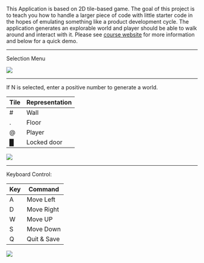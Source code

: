 This Application is based on 2D tile-based game. The goal of this project is to teach you how to handle a larger piece of code with little starter code in the hopes of emulating something like a product development cycle. The application generates an explorable world and player should be able to walk around and interact with it. Please see [course website](https://sp18.datastructur.es/materials/proj/proj2/proj2) for more information and below for a quick demo.

------------------------------------------------------------------------------------------------------------------------

Selection Menu

![](https://media.giphy.com/media/Lnzq4ntI047o2s0WbD/giphy.gif)

------------------------------------------------------------------------------------------------------------------------

If N is selected, enter a positive number to generate a world. 


|Tile|Representation|
|----| -----|
|#|Wall|
|.|Floor|
|@|Player|
|█|Locked door|

![](https://media.giphy.com/media/35tVwIe6qVNRNedLEV/giphy.gif)

------------------------------------------------------------------------------------------------------------------------
Keyboard Control:

|Key|Command|
|----| -----|
|A|Move Left|
|D|Move Right|
|W|Move UP|
|S|Move Down|
|Q|Quit & Save|

![](https://media.giphy.com/media/yDYVwga9HGWLmF7iDH/giphy.gif)




